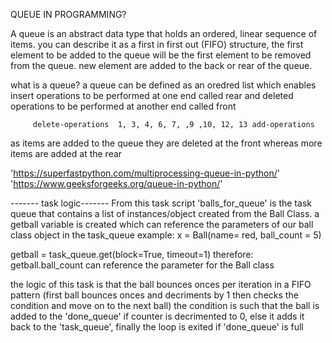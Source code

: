 QUEUE IN PROGRAMMING?
 
A queue is an abstract data type that holds an ordered, linear sequence of items. you can describe it as a
first in first out (FIFO) structure, the first element to be added to the queue will be the first element to
be removed from the queue.
    new element are added to the back or rear of the queue.

what is a queue?
a queue can be defined as an oredred list which enables insert operations to be performed at one end called 
rear and deleted operations to be performed at another end called front

         delete-operations  1, 3, 4, 6, 7, ,9 ,10, 12, 13 add-operations

as items are added to the queue they are deleted at the front whereas more items are added at the rear

'https://superfastpython.com/multiprocessing-queue-in-python/'
'https://www.geeksforgeeks.org/queue-in-python/'



------- task logic-------
From this task script 'balls_for_queue' is the task queue that contains 
a list of instances/object created from the Ball Class. a getball variable is created 
which can reference the parameters of our ball class object in the task_queue 
example:
x =  Ball(name= red, ball_count = 5)

getball = task_queue.get(block=True, timeout=1)
therefore: getball.ball_count can reference the parameter for the Ball class

the logic of this task is that the ball bounces onces per iteration in a FIFO pattern 
(first ball bounces onces and decriments by 1 then checks the condition and move on to the next ball) 
the condition is such that the ball is added to the 'done_queue' if counter is decrimented to 0, 
else it adds it back to the 'task_queue', finally the loop is exited if 'done_queue' is full


